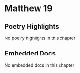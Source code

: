 # Matthew 19

## Poetry Highlights

No poetry highlights in this chapter

## Embedded Docs

No embedded docs in this chapter

